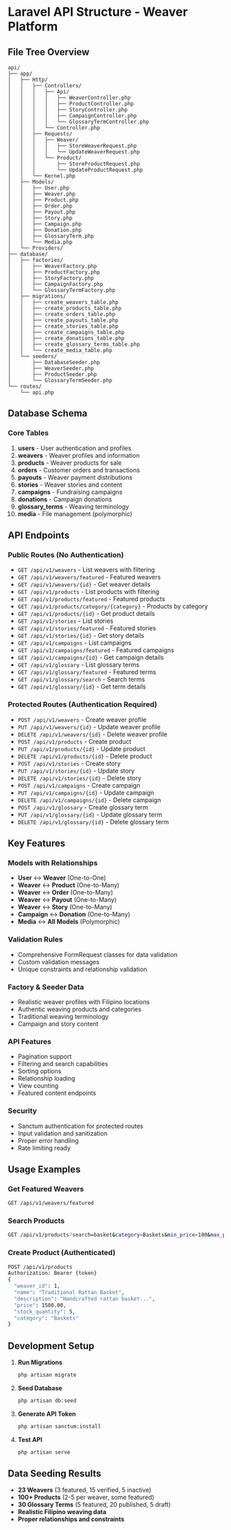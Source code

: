 # Laravel API Structure - Weaver Platform

## File Tree Overview

```
api/
├── app/
│   ├── Http/
│   │   ├── Controllers/
│   │   │   ├── Api/
│   │   │   │   ├── WeaverController.php
│   │   │   │   ├── ProductController.php
│   │   │   │   ├── StoryController.php
│   │   │   │   ├── CampaignController.php
│   │   │   │   └── GlossaryTermController.php
│   │   │   └── Controller.php
│   │   ├── Requests/
│   │   │   ├── Weaver/
│   │   │   │   ├── StoreWeaverRequest.php
│   │   │   │   └── UpdateWeaverRequest.php
│   │   │   └── Product/
│   │   │       ├── StoreProductRequest.php
│   │   │       └── UpdateProductRequest.php
│   │   └── Kernel.php
│   ├── Models/
│   │   ├── User.php
│   │   ├── Weaver.php
│   │   ├── Product.php
│   │   ├── Order.php
│   │   ├── Payout.php
│   │   ├── Story.php
│   │   ├── Campaign.php
│   │   ├── Donation.php
│   │   ├── GlossaryTerm.php
│   │   └── Media.php
│   └── Providers/
├── database/
│   ├── factories/
│   │   ├── WeaverFactory.php
│   │   ├── ProductFactory.php
│   │   ├── StoryFactory.php
│   │   ├── CampaignFactory.php
│   │   └── GlossaryTermFactory.php
│   ├── migrations/
│   │   ├── create_weavers_table.php
│   │   ├── create_products_table.php
│   │   ├── create_orders_table.php
│   │   ├── create_payouts_table.php
│   │   ├── create_stories_table.php
│   │   ├── create_campaigns_table.php
│   │   ├── create_donations_table.php
│   │   ├── create_glossary_terms_table.php
│   │   └── create_media_table.php
│   └── seeders/
│       ├── DatabaseSeeder.php
│       ├── WeaverSeeder.php
│       ├── ProductSeeder.php
│       └── GlossaryTermSeeder.php
└── routes/
    └── api.php
```

## Database Schema

### Core Tables
1. **users** - User authentication and profiles
2. **weavers** - Weaver profiles and information
3. **products** - Weaver products for sale
4. **orders** - Customer orders and transactions
5. **payouts** - Weaver payment distributions
6. **stories** - Weaver stories and content
7. **campaigns** - Fundraising campaigns
8. **donations** - Campaign donations
9. **glossary_terms** - Weaving terminology
10. **media** - File management (polymorphic)

## API Endpoints

### Public Routes (No Authentication)
- `GET /api/v1/weavers` - List weavers with filtering
- `GET /api/v1/weavers/featured` - Featured weavers
- `GET /api/v1/weavers/{id}` - Get weaver details
- `GET /api/v1/products` - List products with filtering
- `GET /api/v1/products/featured` - Featured products
- `GET /api/v1/products/category/{category}` - Products by category
- `GET /api/v1/products/{id}` - Get product details
- `GET /api/v1/stories` - List stories
- `GET /api/v1/stories/featured` - Featured stories
- `GET /api/v1/stories/{id}` - Get story details
- `GET /api/v1/campaigns` - List campaigns
- `GET /api/v1/campaigns/featured` - Featured campaigns
- `GET /api/v1/campaigns/{id}` - Get campaign details
- `GET /api/v1/glossary` - List glossary terms
- `GET /api/v1/glossary/featured` - Featured terms
- `GET /api/v1/glossary/search` - Search terms
- `GET /api/v1/glossary/{id}` - Get term details

### Protected Routes (Authentication Required)
- `POST /api/v1/weavers` - Create weaver profile
- `PUT /api/v1/weavers/{id}` - Update weaver profile
- `DELETE /api/v1/weavers/{id}` - Delete weaver profile
- `POST /api/v1/products` - Create product
- `PUT /api/v1/products/{id}` - Update product
- `DELETE /api/v1/products/{id}` - Delete product
- `POST /api/v1/stories` - Create story
- `PUT /api/v1/stories/{id}` - Update story
- `DELETE /api/v1/stories/{id}` - Delete story
- `POST /api/v1/campaigns` - Create campaign
- `PUT /api/v1/campaigns/{id}` - Update campaign
- `DELETE /api/v1/campaigns/{id}` - Delete campaign
- `POST /api/v1/glossary` - Create glossary term
- `PUT /api/v1/glossary/{id}` - Update glossary term
- `DELETE /api/v1/glossary/{id}` - Delete glossary term

## Key Features

### Models with Relationships
- **User** ↔ **Weaver** (One-to-One)
- **Weaver** ↔ **Product** (One-to-Many)
- **Weaver** ↔ **Order** (One-to-Many)
- **Weaver** ↔ **Payout** (One-to-Many)
- **Weaver** ↔ **Story** (One-to-Many)
- **Campaign** ↔ **Donation** (One-to-Many)
- **Media** ↔ **All Models** (Polymorphic)

### Validation Rules
- Comprehensive FormRequest classes for data validation
- Custom validation messages
- Unique constraints and relationship validation

### Factory & Seeder Data
- Realistic weaver profiles with Filipino locations
- Authentic weaving products and categories
- Traditional weaving terminology
- Campaign and story content

### API Features
- Pagination support
- Filtering and search capabilities
- Sorting options
- Relationship loading
- View counting
- Featured content endpoints

### Security
- Sanctum authentication for protected routes
- Input validation and sanitization
- Proper error handling
- Rate limiting ready

## Usage Examples

### Get Featured Weavers
```bash
GET /api/v1/weavers/featured
```

### Search Products
```bash
GET /api/v1/products?search=basket&category=Baskets&min_price=100&max_price=1000
```

### Create Product (Authenticated)
```bash
POST /api/v1/products
Authorization: Bearer {token}
{
  "weaver_id": 1,
  "name": "Traditional Rattan Basket",
  "description": "Handcrafted rattan basket...",
  "price": 1500.00,
  "stock_quantity": 5,
  "category": "Baskets"
}
```

## Development Setup

1. **Run Migrations**
   ```bash
   php artisan migrate
   ```

2. **Seed Database**
   ```bash
   php artisan db:seed
   ```

3. **Generate API Token**
   ```bash
   php artisan sanctum:install
   ```

4. **Test API**
   ```bash
   php artisan serve
   ```

## Data Seeding Results

- **23 Weavers** (3 featured, 15 verified, 5 inactive)
- **100+ Products** (2-5 per weaver, some featured)
- **30 Glossary Terms** (5 featured, 20 published, 5 draft)
- **Realistic Filipino weaving data**
- **Proper relationships and constraints**
